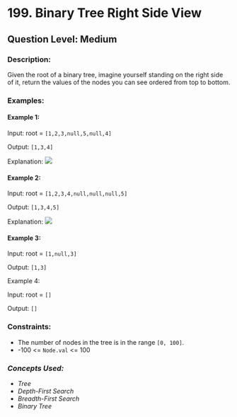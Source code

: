 # 199. Binary Tree Right Side View
## Question Level: Medium
### Description:
Given the root of a binary tree, imagine yourself standing on the right side of it, return the values of the nodes you can see ordered from top to bottom.

### Examples:

#### Example 1:

Input: root = `[1,2,3,null,5,null,4]`

Output: `[1,3,4]`

Explanation:
<img src="https://assets.leetcode.com/uploads/2024/11/24/tmpd5jn43fs-1.png"><br>


#### Example 2:

Input: root = `[1,2,3,4,null,null,null,5]`

Output: `[1,3,4,5]`

Explanation:
<img src="https://assets.leetcode.com/uploads/2024/11/24/tmpkpe40xeh-1.png"><br>


#### Example 3:

Input: root = `[1,null,3]`

Output: `[1,3]`

Example 4:

Input: root = `[]`

Output: `[]`

 

### Constraints:
- The number of nodes in the tree is in the range `[0, 100]`.
- -100 <= `Node.val` <= 100

### <i>Concepts Used:
- Tree
- Depth-First Search
- Breadth-First Search
- Binary Tree </i>
